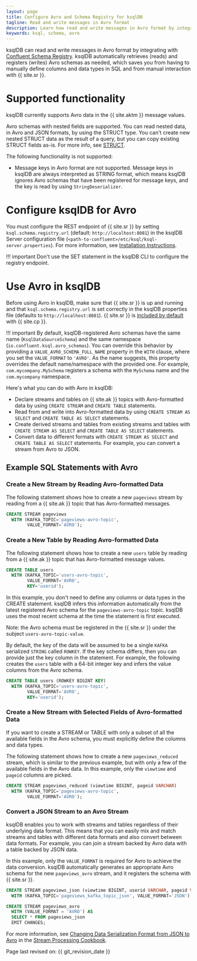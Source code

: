 ```yaml
---
layout: page
title: Configure Avro and Schema Registry for ksqlDB
tagline: Read and write messages in Avro format
description: Learn how read and write messages in Avro format by integrating ksqlDB with Confluent Schema Registry
keywords: ksql, schema, avro
---
```


ksqlDB can read and write messages in Avro format by integrating with
[Confluent Schema Registry](https://docs.confluent.io/current/schema-registry/index.html).
ksqlDB automatically retrieves (reads) and registers (writes) Avro schemas as
needed, which saves you from having to manually define columns
and data types in SQL and from manual interaction with {{ site.sr }}.

Supported functionality
=======================

ksqlDB currently supports Avro data in the {{ site.aktm }} message
values.

Avro schemas with nested fields are supported. You can read nested data,
in Avro and JSON formats, by using the STRUCT type. You can't create new
nested STRUCT data as the result of a query, but you can copy existing STRUCT
fields as-is. For more info, see [STRUCT](../../../developer-guide/syntax-reference.md#struct).

The following functionality is not supported:

-   Message keys in Avro format are not supported. Message keys in ksqlDB
    are always interpreted as STRING format, which means ksqlDB ignores
    Avro schemas that have been registered for message keys, and
    the key is read by using `StringDeserializer`.

Configure ksqlDB for Avro
=========================

You must configure the REST endpoint of {{ site.sr }} by setting
`ksql.schema.registry.url` (default: `http://localhost:8081`) in the
ksqlDB Server configuration file
(`<path-to-confluent>/etc/ksql/ksql-server.properties`). For more
information, see
[Installation Instructions](../installing.md#installation-instructions).

!!! important
      Don't use the SET statement in the ksqlDB CLI to configure the registry
      endpoint.

Use Avro in ksqlDB
==================

Before using Avro in ksqlDB, make sure that {{ site.sr }} is up and
running and that `ksql.schema.registry.url` is set correctly in the ksqlDB
properties file (defaults to `http://localhost:8081`). {{ site.sr }} is
[included by
default](https://docs.confluent.io/current/quickstart/index.html) with
{{ site.cp }}.

!!! important
      By default, ksqlDB-registered Avro schemas have the same name
      (`KsqlDataSourceSchema`) and the same namespace
      (`io.confluent.ksql.avro_schemas`). You can override this behavior by
      providing a `VALUE_AVRO_SCHEMA_FULL_NAME` property in the `WITH` clause,
      where you set the `VALUE_FORMAT` to `'AVRO'`. As the name suggests, this
      property overrides the default name/namespace with the provided one.
      For example, `com.mycompany.MySchema` registers a schema with the
      `MySchema` name and the `com.mycompany` namespace.

Here's what you can do with Avro in ksqlDB:

-   Declare streams and tables on {{ site.ak }} topics with Avro-formatted data
    by using `CREATE STREAM` and `CREATE TABLE` statements.
-   Read from and write into Avro-formatted data by using
    `CREATE STREAM AS SELECT` and `CREATE TABLE AS SELECT` statements.
-   Create derived streams and tables from existing streams and tables
    with `CREATE STREAM AS SELECT` and `CREATE TABLE AS SELECT`
    statements.
-   Convert data to different formats with `CREATE STREAM AS SELECT` and
    `CREATE TABLE AS SELECT` statements. For example, you can convert a
    stream from Avro to JSON.

Example SQL Statements with Avro
--------------------------------

### Create a New Stream by Reading Avro-formatted Data

The following statement shows how to create a new `pageviews` stream by
reading from a {{ site.ak }} topic that has Avro-formatted messages.

```sql
CREATE STREAM pageviews
  WITH (KAFKA_TOPIC='pageviews-avro-topic',
        VALUE_FORMAT='AVRO');
```

### Create a New Table by Reading Avro-formatted Data

The following statement shows how to create a new `users` table by
reading from a {{ site.ak }} topic that has Avro-formatted message values.

```sql
CREATE TABLE users
  WITH (KAFKA_TOPIC='users-avro-topic',
        VALUE_FORMAT='AVRO',
        KEY='userid');
```

In this example, you don't need to define any columns or data types in
the CREATE statement. ksqlDB infers this information automatically from
the latest registered Avro schema for the `pageviews-avro-topic` topic.
ksqlDB uses the most recent schema at the time the statement is first
executed.

Note: the Avro schema must be registered in the {{ site.sr }} under the
subject `users-avro-topic-value`.

By default, the key of the data will be assumed to be a single `KAFKA`
serialized `STRING` called `ROWKEY`. If the key schema differs, then you
can provide just the key column in the statement. For example, the following
creates the `users` table with a 64-bit integer key and infers the value
columns from the Avro schema.

```sql
CREATE TABLE users (ROWKEY BIGINT KEY)
  WITH (KAFKA_TOPIC='users-avro-topic',
        VALUE_FORMAT='AVRO',
        KEY='userid');
```


### Create a New Stream with Selected Fields of Avro-formatted Data

If you want to create a STREAM or TABLE with only a subset of all the
available fields in the Avro schema, you must explicitly define the
columns and data types.

The following statement shows how to create a new `pageviews_reduced`
stream, which is similar to the previous example, but with only a few of
the available fields in the Avro data. In this example, only the
`viewtime` and `pageid` columns are picked.

```sql
CREATE STREAM pageviews_reduced (viewtime BIGINT, pageid VARCHAR)
  WITH (KAFKA_TOPIC='pageviews-avro-topic',
        VALUE_FORMAT='AVRO');
```

### Convert a JSON Stream to an Avro Stream

ksqlDB enables you to work with streams and tables regardless of their
underlying data format. This means that you can easily mix and match
streams and tables with different data formats and also convert between
data formats. For example, you can join a stream backed by Avro data
with a table backed by JSON data.

In this example, only the `VALUE_FORMAT` is required for Avro to achieve
the data conversion. ksqlDB automatically generates an appropriate Avro
schema for the new `pageviews_avro` stream, and it registers the schema
with {{ site.sr }}.

```sql
CREATE STREAM pageviews_json (viewtime BIGINT, userid VARCHAR, pageid VARCHAR)
  WITH (KAFKA_TOPIC='pageviews_kafka_topic_json', VALUE_FORMAT='JSON');

CREATE STREAM pageviews_avro
  WITH (VALUE_FORMAT = 'AVRO') AS
  SELECT * FROM pageviews_json
  EMIT CHANGES;
```

For more information, see
[Changing Data Serialization Format from JSON to Avro](https://www.confluent.io/stream-processing-cookbook/ksql-recipes/changing-data-serialization-format-json-avro)
in the [Stream Processing Cookbook](https://www.confluent.io/product/ksql/stream-processing-cookbook).

Page last revised on: {{ git_revision_date }}
